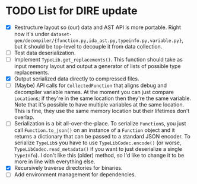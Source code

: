 TODO List for DIRE update
=========================

- [x] Restructure layout so (our) data and AST API is more portable. Right now
      it's under
      `dataset-gen/decompiler/{function.py,ida_ast.py,typeinfo.py,variable.py}`,
      but it should be top-level to decouple it from data collection.
- [ ] Test data deserialization.
- [ ] Implement `TypeLib.get_replacements()`. This function should take as input
      memory layout and output a generator of lists of possible type
      replacements.
- [x] Output serialized data directly to compressed files.
- [ ] (Maybe) API calls for `CollectedFunction` that aligns debug and decompiler
      variable names. At the moment you can just compare `Location`s; if they're
      in the same location then they're the same variable. Note that it's
      possible to have multiple variables at the same location. This is fine,
      they use the same memory location but their lifetimes don't overlap.
- [ ] Serialization is a bit all-over-the-place. To serialize `Function`s, you
      just call `Function.to_json()` on an instance of a `Function` object and
      it returns a dictionary that can be passed to a standard JSON encoder. To
      serialize `TypeLib`s you have to use `TypeLibCodec.encode()` (or worse,
      `TypeLibCodec.read_metadata()` if you want to just deserialize a single
      `TypeInfo`). I don't like
      this (older) method, so I'd like to change it to be more in line with
      everything else.
- [x] Recursively traverse directories for binaries.
- [ ] Add environment management for dependencies.
